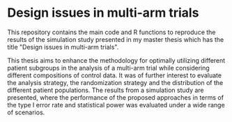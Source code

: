 # **Design issues in multi-arm trials**

This repository contains the main code and R functions to reproduce the results of the simulation study presented in my master thesis which has the title "Design issues in multi-arm trials".


This thesis aims to enhance the methodology for optimally utilizing different patient subgroups in the analysis of a multi-arm trial while considering different compositions of control data. It was of further interest to evaluate the analysis strategy, the randomization strategy and the distribution of the different patient populations. The results from a simulation study are presented, where the performance of the proposed approaches in terms of the type I error rate and statistical power was evaluated under a wide range of scenarios.

